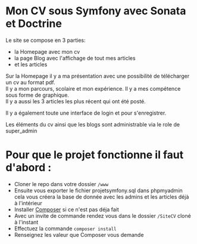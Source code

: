 
# Mon CV sous Symfony avec Sonata et Doctrine

Le site se compose en 3 parties: 
- la Homepage avec mon cv
- la page Blog avec l'affichage de tout mes articles
- et les articles

Sur la Homepage il y a ma présentation avec une possibilité de télécharger un cv au format pdf. \
Il y a mon parcours, scolaire et mon expérience. Il y a mes compétence sous forme de graphique. \
Il y a aussi les 3 articles les plus récent qui ont été posté. 

Il y a également toute une interface de login et pour s'enregistrer.

Les éléments du cv ainsi que les blogs sont administrable via le role de super_admin 

# Pour que le projet fonctionne il faut d'abord : 
- Cloner le repo dans votre dossier `/www` 
- Ensuite vous exporter le fichier projetsymfony.sql dans phpmyadmin cela vous créera la base de donnée avec les admins et les articles déjà à l'intérieur
- Installer [Composer](https://getcomposer.org/download/) si ce n'est pas déja fait
- Avec un invite de commande rendez vous dans le dossier `/SiteCV` cloné à l'instant 
- Effectuez la commande `composer install`
- Renseignez les valeur que Composer vous demande 


